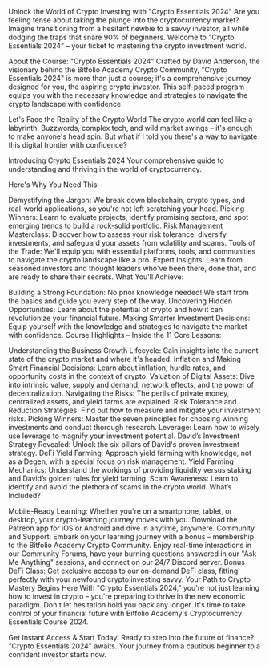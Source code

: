 Unlock the World of Crypto Investing with "Crypto Essentials 2024"
Are you feeling tense about taking the plunge into the cryptocurrency market? Imagine transitioning from a hesitant newbie to a savvy investor, all while dodging the traps that snare 90% of beginners. Welcome to "Crypto Essentials 2024" – your ticket to mastering the crypto investment world.

About the Course: "Crypto Essentials 2024"
Crafted by David Anderson, the visionary behind the Bitfolio Academy Crypto Community, "Crypto Essentials 2024" is more than just a course; it's a comprehensive journey designed for you, the aspiring crypto investor. This self-paced program equips you with the necessary knowledge and strategies to navigate the crypto landscape with confidence.

Let's Face the Reality of the Crypto World
The crypto world can feel like a labyrinth. Buzzwords, complex tech, and wild market swings – it's enough to make anyone's head spin. But what if I told you there's a way to navigate this digital frontier with confidence?

Introducing Crypto Essentials 2024
Your comprehensive guide to understanding and thriving in the world of cryptocurrency.

Here's Why You Need This:

Demystifying the Jargon: We break down blockchain, crypto types, and real-world applications, so you're not left scratching your head.
Picking Winners: Learn to evaluate projects, identify promising sectors, and spot emerging trends to build a rock-solid portfolio.
Risk Management Masterclass: Discover how to assess your risk tolerance, diversify investments, and safeguard your assets from volatility and scams.
Tools of the Trade: We'll equip you with essential platforms, tools, and communities to navigate the crypto landscape like a pro.
Expert Insights: Learn from seasoned investors and thought leaders who've been there, done that, and are ready to share their secrets.
What You'll Achieve:

Building a Strong Foundation: No prior knowledge needed! We start from the basics and guide you every step of the way.
Uncovering Hidden Opportunities: Learn about the potential of crypto and how it can revolutionize your financial future.
Making Smarter Investment Decisions: Equip yourself with the knowledge and strategies to navigate the market with confidence.
Course Highlights – Inside the 11 Core Lessons:

Understanding the Business Growth Lifecycle: Gain insights into the current state of the crypto market and where it's headed.
Inflation and Making Smart Financial Decisions: Learn about inflation, hurdle rates, and opportunity costs in the context of crypto.
Valuation of Digital Assets: Dive into intrinsic value, supply and demand, network effects, and the power of decentralization.
Navigating the Risks: The perils of private money, centralized assets, and yield farms are explained.
Risk Tolerance and Reduction Strategies: Find out how to measure and mitigate your investment risks.
Picking Winners: Master the seven principles for choosing winning investments and conduct thorough research.
Leverage: Learn how to wisely use leverage to magnify your investment potential.
David’s Investment Strategy Revealed: Unlock the six pillars of David's proven investment strategy.
DeFi Yield Farming: Approach yield farming with knowledge, not as a Degen, with a special focus on risk management.
Yield Farming Mechanics: Understand the workings of providing liquidity versus staking and David’s golden rules for yield farming.
Scam Awareness: Learn to identify and avoid the plethora of scams in the crypto world.
What’s Included?

Mobile-Ready Learning: Whether you're on a smartphone, tablet, or desktop, your crypto-learning journey moves with you. Download the Patreon app for iOS or Android and dive in anytime, anywhere.
Community and Support: Embark on your learning journey with a bonus – membership to the Bitfolio Academy Crypto Community. Enjoy real-time interactions in our Community Forums, have your burning questions answered in our "Ask Me Anything" sessions, and connect on our 24/7 Discord server.
Bonus DeFi Class: Get exclusive access to our on-demand DeFi class, fitting perfectly with your newfound crypto investing savvy.
Your Path to Crypto Mastery Begins Here
With "Crypto Essentials 2024," you're not just learning how to invest in crypto – you're preparing to thrive in the new economic paradigm. Don't let hesitation hold you back any longer. It's time to take control of your financial future with Bitfolio Academy's Cryptocurrency Essentials Course 2024.

Get Instant Access & Start Today!
Ready to step into the future of finance? "Crypto Essentials 2024" awaits. Your journey from a cautious beginner to a confident investor starts now.

